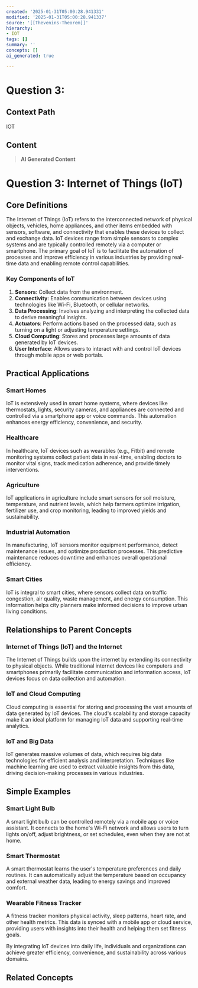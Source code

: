 ```yaml
---
created: '2025-01-31T05:00:28.941331'
modified: '2025-01-31T05:00:28.941337'
source: '[[Thevenins-Theorem]]'
hierarchy:
- IOT
tags: []
summary: ''
concepts: []
ai_generated: true

---
```


# Question 3:

## Context Path
IOT

## Content
> **AI Generated Content**
 # Question 3: Internet of Things (IoT)

## Core Definitions

The Internet of Things (IoT) refers to the interconnected network of physical objects, vehicles, home appliances, and other items embedded with sensors, software, and connectivity that enables these devices to collect and exchange data. IoT devices range from simple sensors to complex systems and are typically controlled remotely via a computer or smartphone. The primary goal of IoT is to facilitate the automation of processes and improve efficiency in various industries by providing real-time data and enabling remote control capabilities.

### Key Components of IoT
1. **Sensors**: Collect data from the environment.
2. **Connectivity**: Enables communication between devices using technologies like Wi-Fi, Bluetooth, or cellular networks.
3. **Data Processing**: Involves analyzing and interpreting the collected data to derive meaningful insights.
4. **Actuators**: Perform actions based on the processed data, such as turning on a light or adjusting temperature settings.
5. **Cloud Computing**: Stores and processes large amounts of data generated by IoT devices.
6. **User Interface**: Allows users to interact with and control IoT devices through mobile apps or web portals.

## Practical Applications

### Smart Homes
IoT is extensively used in smart home systems, where devices like thermostats, lights, security cameras, and appliances are connected and controlled via a smartphone app or voice commands. This automation enhances energy efficiency, convenience, and security.

### Healthcare
In healthcare, IoT devices such as wearables (e.g., Fitbit) and remote monitoring systems collect patient data in real-time, enabling doctors to monitor vital signs, track medication adherence, and provide timely interventions.

### Agriculture
IoT applications in agriculture include smart sensors for soil moisture, temperature, and nutrient levels, which help farmers optimize irrigation, fertilizer use, and crop monitoring, leading to improved yields and sustainability.

### Industrial Automation
In manufacturing, IoT sensors monitor equipment performance, detect maintenance issues, and optimize production processes. This predictive maintenance reduces downtime and enhances overall operational efficiency.

### Smart Cities
IoT is integral to smart cities, where sensors collect data on traffic congestion, air quality, waste management, and energy consumption. This information helps city planners make informed decisions to improve urban living conditions.

## Relationships to Parent Concepts

### Internet of Things (IoT) and the Internet
The Internet of Things builds upon the internet by extending its connectivity to physical objects. While traditional internet devices like computers and smartphones primarily facilitate communication and information access, IoT devices focus on data collection and automation.

### IoT and Cloud Computing
Cloud computing is essential for storing and processing the vast amounts of data generated by IoT devices. The cloud's scalability and storage capacity make it an ideal platform for managing IoT data and supporting real-time analytics.

### IoT and Big Data
IoT generates massive volumes of data, which requires big data technologies for efficient analysis and interpretation. Techniques like machine learning are used to extract valuable insights from this data, driving decision-making processes in various industries.

## Simple Examples

### Smart Light Bulb
A smart light bulb can be controlled remotely via a mobile app or voice assistant. It connects to the home's Wi-Fi network and allows users to turn lights on/off, adjust brightness, or set schedules, even when they are not at home.

### Smart Thermostat
A smart thermostat learns the user's temperature preferences and daily routines. It can automatically adjust the temperature based on occupancy and external weather data, leading to energy savings and improved comfort.

### Wearable Fitness Tracker
A fitness tracker monitors physical activity, sleep patterns, heart rate, and other health metrics. This data is synced with a mobile app or cloud service, providing users with insights into their health and helping them set fitness goals.

By integrating IoT devices into daily life, individuals and organizations can achieve greater efficiency, convenience, and sustainability across various domains.

## Related Concepts

